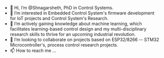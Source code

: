 - 👋 Hi, I’m @Shnagarsheth, PhD in Control Systems.
- 👀 I’m interested in Embedded Control System's firmware development for IoT projects and Control System's Research.
- 🌱 I’m actively gaining knowledge about machine learning, which facilitates learning-based control design and my multi-disciplinary research skills to thrive for an upcoming industrial revolution.
- 💞️ I’m looking to collaborate on projects based on ESP32/8266 -- STM32 Microcontroller's, process control research projects. 
- 📫 How to reach me ...

<!---
Shnagarsheth/Shnagarsheth is a ✨ special ✨ repository because its `README.md` (this file) appears on your GitHub profile.
You can click the Preview link to take a look at your changes.
--->

